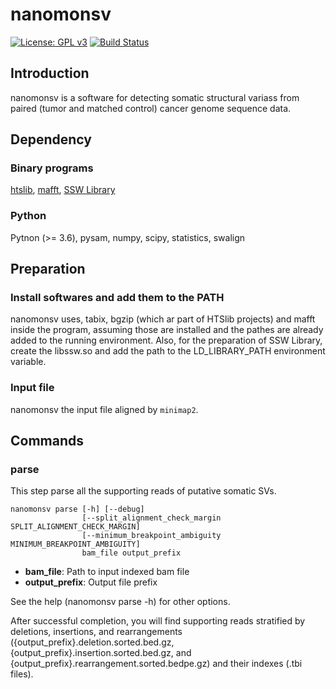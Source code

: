 # nanomonsv

[![License: GPL v3](https://img.shields.io/badge/License-GPL%20v3-blue.svg)](https://www.gnu.org/licenses/gpl-3.0)
[![Build Status](https://travis-ci.org/friend1ws/nanomonsv.svg?branch=master)](https://travis-ci.org/friend1ws/nanomonsv)

## Introduction

nanomonsv is a software for detecting somatic structural variass from paired (tumor and matched control) cancer genome sequence data. 

## Dependency

### Binary programs
[htslib](http://www.htslib.org/), [mafft](https://mafft.cbrc.jp/alignment/software/), [SSW Library](https://github.com/mengyao/Complete-Striped-Smith-Waterman-Library)

### Python
Pytnon (>= 3.6), pysam, numpy, scipy, statistics, swalign

## Preparation

### Install softwares and add them to the PATH

nanomonsv uses, tabix, bgzip (which ar part of HTSlib projects) and mafft inside the program,
assuming those are installed and the pathes are already added to the running environment.
Also, for the preparation of SSW Library, 
create the libssw.so and add the path to the LD_LIBRARY_PATH environment variable.

### Input file

nanomonsv the input file aligned by `minimap2`. 


## Commands

### parse

This step parse all the supporting reads of putative somatic SVs.

```
nanomonsv parse [-h] [--debug]
                [--split_alignment_check_margin SPLIT_ALIGNMENT_CHECK_MARGIN]
                [--minimum_breakpoint_ambiguity MINIMUM_BREAKPOINT_AMBIGUITY]
                bam_file output_prefix
```
- **bam_file**: Path to input indexed bam file
- **output_prefix**: Output file prefix

See the help (nanomonsv parse -h) for other options.

After successful completion, you will find supporting reads stratified by deletions, insertions, and rearrangements
({output_prefix}.deletion.sorted.bed.gz, {output_prefix}.insertion.sorted.bed.gz, and {output_prefix}.rearrangement.sorted.bedpe.gz)
and their indexes (.tbi files). 




